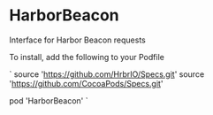 # HarborBeacon
Interface for Harbor Beacon requests

To install, add the following to your Podfile

`
source 'https://github.com/HrbrIO/Specs.git'
source 'https://github.com/CocoaPods/Specs.git'

pod 'HarborBeacon'
`
